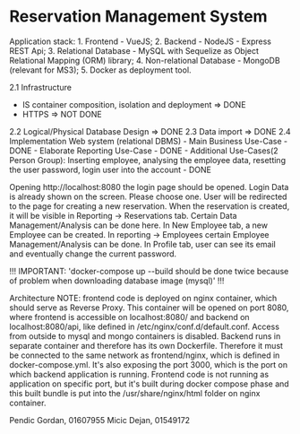 # Reservation Management System
Application stack:
	1. Frontend - VueJS;
	2. Backend - NodeJS - Express REST Api;
	3. Relational Database - MySQL with Sequelize as Object Relational Mapping (ORM) library;
	4. Non-relational Database - MongoDB (relevant for MS3);
	5. Docker as deployment tool.

2.1 Infrastructure
- IS container composition, isolation and deployment => DONE
- HTTPS => NOT DONE

2.2 Logical/Physical Database Design => DONE
2.3 Data import => DONE
2.4 Implementation Web system (relational DBMS)
	- Main Business Use-Case - DONE
	- Elaborate Reporting Use-Case - DONE
	- Additional Use-Cases(2 Person Group): Inserting employee, analysing the employee data, resetting the user password, login user into the account - DONE

Opening http://localhost:8080 the login page should be opened. Login Data is already shown on the screen. Please choose one. 
User will be redirected to the page for creating a new reservation. When the reservation is created, it will be visible in Reporting -> Reservations tab. 
Certain Data Management/Analysis can be done here. In New Employee tab, a new Employee can be created. In reporting -> Employees certain Employee Management/Analysis can be done. In Profile tab, user can see its email and eventually change the current password.

!!! IMPORTANT: 'docker-compose up --build should be done twice because of problem when downloading database image (mysql)' !!!

Architecture NOTE: frontend code is deployed on nginx container, which should serve as Reverse Proxy. This container will be opened on port 8080, where frontend
is accessible on localhost:8080/ and backend on localhost:8080/api, like defined in /etc/nginx/conf.d/default.conf. Access from outside to mysql and mongo containers
is disabled. Backend runs in separate container and therefore has its own Dockerfile.  Therefore it must be connected to the same network as frontend/nginx, 
which is defined in docker-compose.yml. It's also exposing the port 3000, which is the port on which backend application is running. Frontend code is not running as application on specific port, but it's built during docker compose phase and this built bundle is put into the /usr/share/nginx/html folder on nginx container.

Pendic Gordan, 01607955
Micic Dejan, 01549172
